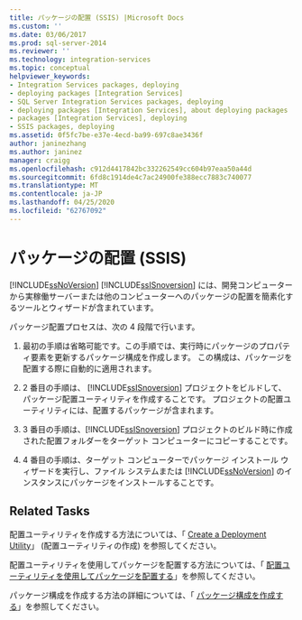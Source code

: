 ```yaml
---
title: パッケージの配置 (SSIS) |Microsoft Docs
ms.custom: ''
ms.date: 03/06/2017
ms.prod: sql-server-2014
ms.reviewer: ''
ms.technology: integration-services
ms.topic: conceptual
helpviewer_keywords:
- Integration Services packages, deploying
- deploying packages [Integration Services]
- SQL Server Integration Services packages, deploying
- deploying packages [Integration Services], about deploying packages
- packages [Integration Services], deploying
- SSIS packages, deploying
ms.assetid: 0f5fc7be-e37e-4ecd-ba99-697c8ae3436f
author: janinezhang
ms.author: janinez
manager: craigg
ms.openlocfilehash: c912d4417842bc332262549cc604b97eaa50a44d
ms.sourcegitcommit: 6fd8c1914de4c7ac24900fe388ecc7883c740077
ms.translationtype: MT
ms.contentlocale: ja-JP
ms.lasthandoff: 04/25/2020
ms.locfileid: "62767092"
---
```

# <a name="package-deployment-ssis"></a>パッケージの配置 (SSIS)
  [!INCLUDE[ssNoVersion](../../includes/ssnoversion-md.md)] [!INCLUDE[ssISnoversion](../../includes/ssisnoversion-md.md)] には、開発コンピューターから実稼働サーバーまたは他のコンピューターへのパッケージの配置を簡素化するツールとウィザードが含まれています。  
  
 パッケージ配置プロセスは、次の 4 段階で行います。  
  
1.  最初の手順は省略可能です。この手順では、実行時にパッケージのプロパティ要素を更新するパッケージ構成を作成します。 この構成は、パッケージを配置する際に自動的に適用されます。  
  
2.  2 番目の手順は、 [!INCLUDE[ssISnoversion](../../includes/ssisnoversion-md.md)] プロジェクトをビルドして、パッケージ配置ユーティリティを作成することです。 プロジェクトの配置ユーティリティには、配置するパッケージが含まれます。  
  
3.  3 番目の手順は、[!INCLUDE[ssISnoversion](../../includes/ssisnoversion-md.md)] プロジェクトのビルド時に作成された配置フォルダーをターゲット コンピューターにコピーすることです。  
  
4.  4 番目の手順は、ターゲット コンピューターでパッケージ インストール ウィザードを実行し、ファイル システムまたは [!INCLUDE[ssNoVersion](../../includes/ssnoversion-md.md)] のインスタンスにパッケージをインストールすることです。  
  
## <a name="related-tasks"></a>Related Tasks  
 配置ユーティリティを作成する方法については、「 [Create a Deployment Utility](../create-a-deployment-utility.md)」 (配置ユーティリティの作成) を参照してください。  
  
 配置ユーティリティを使用してパッケージを配置する方法については、「 [配置ユーティリティを使用してパッケージを配置する](../deploy-packages-by-using-the-deployment-utility.md)」を参照してください。  
  
 パッケージ構成を作成する方法の詳細については、「 [パッケージ構成を作成する](../create-package-configurations.md)」を参照してください。  
  
  
